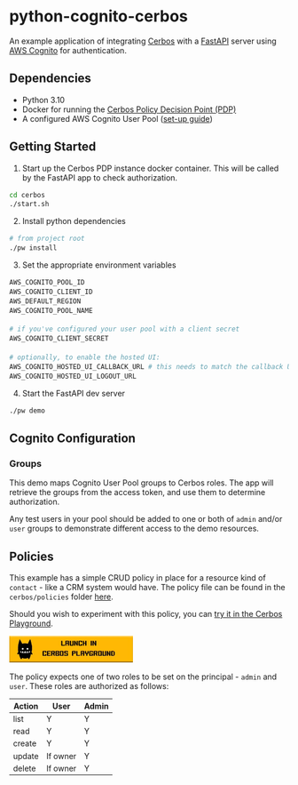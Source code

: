 # python-cognito-cerbos

An example application of integrating [Cerbos](https://cerbos.dev) with a [FastAPI](https://fastapi.tiangolo.com/) server using [AWS Cognito](https://aws.amazon.com/cognito/) for authentication.

## Dependencies

- Python 3.10
- Docker for running the [Cerbos Policy Decision Point (PDP)](https://docs.cerbos.dev/cerbos/latest/installation/container.html)
- A configured AWS Cognito User Pool ([set-up guide](https://docs.aws.amazon.com/cognito/latest/developerguide/getting-started-with-cognito-user-pools.html))

## Getting Started

1. Start up the Cerbos PDP instance docker container. This will be called by the FastAPI app to check authorization.

```bash
cd cerbos
./start.sh
```

2. Install python dependencies

```bash
# from project root
./pw install
```

3. Set the appropriate environment variables

```bash
AWS_COGNITO_POOL_ID
AWS_COGNITO_CLIENT_ID
AWS_DEFAULT_REGION
AWS_COGNITO_POOL_NAME

# if you've configured your user pool with a client secret
AWS_COGNITO_CLIENT_SECRET

# optionally, to enable the hosted UI:
AWS_COGNITO_HOSTED_UI_CALLBACK_URL # this needs to match the callback URL configured for the hosted UI
AWS_COGNITO_HOSTED_UI_LOGOUT_URL
```

4. Start the FastAPI dev server

```bash
./pw demo
```

## Cognito Configuration

### Groups

This demo maps Cognito User Pool groups to Cerbos roles. The app will retrieve the groups from the access token, and use them to determine authorization.

Any test users in your pool should be added to one or both of `admin` and/or `user` groups to demonstrate different access to the demo resources.

## Policies

This example has a simple CRUD policy in place for a resource kind of `contact` - like a CRM system would have. The policy file can be found in the `cerbos/policies` folder [here](https://github.com/cerbos/python-cognito-cerbos/blob/main/cerbos/policies/contact.yaml).

Should you wish to experiment with this policy, you can <a href="https://play.cerbos.dev/p/g561543292ospj7w0zOrFx7H5DzhmLu2" target="_blank">try it in the Cerbos Playground</a>.

<a href="https://play.cerbos.dev/p/g561543292ospj7w0zOrFx7H5DzhmLu2" target="_blank"><img src="docs/launch.jpg" height="48" /></a>

The policy expects one of two roles to be set on the principal - `admin` and `user`. These roles are authorized as follows:

| Action | User     | Admin |
| ------ | -------- | ----- |
| list   | Y        | Y     |
| read   | Y        | Y     |
| create | Y        | Y     |
| update | If owner | Y     |
| delete | If owner | Y     |
